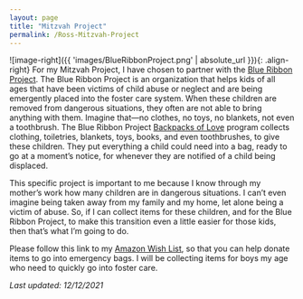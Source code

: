 ```yaml
---
layout: page
title: "Mitzvah Project"
permalink: /Ross-Mitzvah-Project
---
```

![image-right]({{ 'images/BlueRibbonProject.png' | absolute_url }}){: .align-right}
For my Mitzvah Project, I have chosen to partner with the [Blue Ribbon Project](https://www.blueribbonproject.org/).  The Blue Ribbon Project is an organization that helps kids of all ages that have been victims of child abuse or neglect and are being emergently placed into the foster care system.  When these children are removed from dangerous situations, they often are not able to bring anything with them.  Imagine that—no clothes, no toys, no blankets, not even a toothbrush.  The Blue Ribbon Project [Backpacks of Love](https://www.blueribbonproject.org/our-programs/backpacks-of-love.html) program collects clothing, toiletries, blankets, toys, books, and even toothbrushes, to give these children.  They put everything a child could need into a bag, ready to go at a moment’s notice, for whenever they are notified of a child being displaced.  

This specific project is important to me because I know through my mother’s work how many children are in dangerous situations.  I can’t even imagine being taken away from my family and my home, let alone being a victim of abuse.  So, if I can collect items for these children, and for the Blue Ribbon Project, to make this transition even a little easier for those kids, then that’s what I’m going to do.

Please follow this link to my [Amazon Wish List](https://www.amazon.com/hz/wishlist/ls/2DNYNVMKIC037?ref_=wl_share), so that you can help donate items to go into emergency bags.  I will be collecting items for boys my age who need to quickly go into foster care.  


*Last updated: 12/12/2021*
